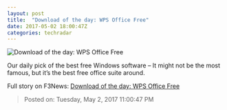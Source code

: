 ```yaml
---
layout: post
title:  "Download of the day: WPS Office Free"
date: 2017-05-02 18:00:47Z
categories: techradar
---
```


![Download of the day: WPS Office Free](http://cdn.mos.cms.futurecdn.net/NCxrnDL4maVN4JLwujHvwe-1200-80.jpg)

Our daily pick of the best free Windows software – It might not be the most famous, but it’s the best free office suite around.


Full story on F3News: [Download of the day: WPS Office Free](http://www.f3nws.com/n/GtsAxF)

> Posted on: Tuesday, May 2, 2017 11:00:47 PM
